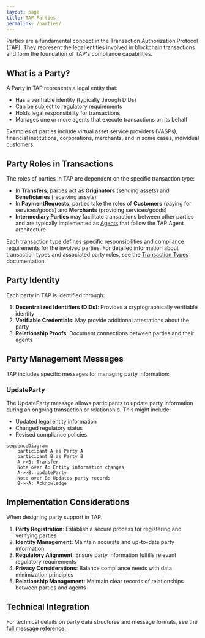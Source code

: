 ```yaml
---
layout: page
title: TAP Parties
permalink: /parties/
---
```


Parties are a fundamental concept in the Transaction Authorization Protocol (TAP). They represent the legal entities involved in blockchain transactions and form the foundation of TAP's compliance capabilities.

## What is a Party?

A Party in TAP represents a legal entity that:
- Has a verifiable identity (typically through DIDs)
- Can be subject to regulatory requirements
- Holds legal responsibility for transactions
- Manages one or more agents that execute transactions on its behalf

Examples of parties include virtual asset service providers (VASPs), financial institutions, corporations, merchants, and in some cases, individual customers.

## Party Roles in Transactions

The roles of parties in TAP are dependent on the specific transaction type:

- In **Transfers**, parties act as **Originators** (sending assets) and **Beneficiaries** (receiving assets)
- In **PaymentRequests**, parties take the roles of **Customers** (paying for services/goods) and **Merchants** (providing services/goods)
- **Intermediary Parties** may facilitate transactions between other parties and are typically implemented as [Agents](/agents/) that follow the TAP Agent architecture

Each transaction type defines specific responsibilities and compliance requirements for the involved parties. For detailed information about transaction types and associated party roles, see the [Transaction Types](/transactions/) documentation.

## Party Identity

Each party in TAP is identified through:

1. **Decentralized Identifiers (DIDs)**: Provides a cryptographically verifiable identity
2. **Verifiable Credentials**: May provide additional attestations about the party
3. **Relationship Proofs**: Document connections between parties and their agents

## Party Management Messages

TAP includes specific messages for managing party information:

### UpdateParty

The UpdateParty message allows participants to update party information during an ongoing transaction or relationship. This might include:
- Updated legal entity information
- Changed regulatory status
- Revised compliance policies

```mermaid
sequenceDiagram
    participant A as Party A
    participant B as Party B
    A->>B: Transfer
    Note over A: Entity information changes
    A->>B: UpdateParty
    Note over B: Updates party records
    B->>A: Acknowledge
```

## Implementation Considerations

When designing party support in TAP:

1. **Party Registration**: Establish a secure process for registering and verifying parties
2. **Identity Management**: Maintain accurate and up-to-date party information
3. **Regulatory Alignment**: Ensure party information fulfills relevant regulatory requirements
4. **Privacy Considerations**: Balance compliance needs with data minimization principles
5. **Relationship Management**: Maintain clear records of relationships between parties and agents

## Technical Integration

For technical details on party data structures and message formats, see the [full message reference](/messages/#data-elements).
